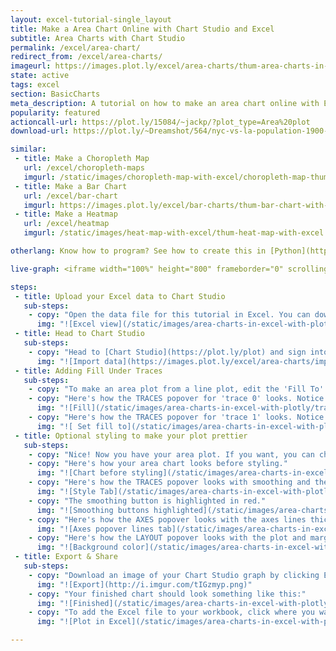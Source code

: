 ```yaml
---
layout: excel-tutorial-single_layout
title: Make a Area Chart Online with Chart Studio and Excel
subtitle: Area Charts with Chart Studio
permalink: /excel/area-chart/
redirect_from: /excel/area-charts/
imageurl: https://images.plot.ly/excel/area-charts/thum-area-charts-in-excel-with-plotly.png
state: active
tags: excel
section: BasicCharts
meta_description: A tutorial on how to make an area chart online with Excel.
popularity: featured
actioncall-url: https://plot.ly/15084/~jackp/?plot_type=Area%20plot
download-url: https://plot.ly/~Dreamshot/564/nyc-vs-la-population-1900-2010.csv

similar:
 - title: Make a Choropleth Map
   url: /excel/choropleth-maps
   imgurl: /static/images/choropleth-map-with-excel/choropleth-map-thumb.png
 - title: Make a Bar Chart
   url: /excel/bar-chart
   imgurl: https://images.plot.ly/excel/bar-charts/thum-bar-chart-with-excel.png
 - title: Make a Heatmap
   url: /excel/heatmap
   imgurl: /static/images/heat-map-with-excel/thum-heat-map-with-excel.png

otherlang: Know how to program? See how to create this in [Python](https://plot.ly/python/filled-area-plots/) or [R](https://plot.ly/r/filled-area-plots/).

live-graph: <iframe width="100%" height="800" frameborder="0" scrolling="no" src="https://plot.ly/~Dreamshot/564/nyc-vs-la-population-1900-2010.embed"></iframe>

steps:
 - title: Upload your Excel data to Chart Studio
   sub-steps:
    - copy: "Open the data file for this tutorial in Excel. You can download the file here in [CSV format](https://plot.ly/~Dreamshot/564/nyc-vs-la-population-1900-2010.csv)"
      img: "![Excel view](/static/images/area-charts-in-excel-with-plotly/excel-data.png)"
 - title: Head to Chart Studio
   sub-steps:
    - copy: "Head to [Chart Studio](https://plot.ly/plot) and sign into your free Chart Studio account. Go to 'Import', click 'Upload a file', then choose your Excel file to upload. Your Excel file will now open in Chart Studio. For more about Chart Studio, see [this tutorial](/add-data-to-the-plotly-grid/)"
      img: "![Import data](https://images.plot.ly/excel/area-charts/import-data-area-chart.png)"
 - title: Adding Fill Under Traces
   sub-steps:
    - copy: "To make an area plot from a line plot, edit the 'Fill To' attribute in the MODE tab of the TRACES popover."
    - copy: "Here's how the TRACES popover for 'trace 0' looks. Notice 'Fill To' has been set to 'Y=0'."
      img: "![Fill](/static/images/area-charts-in-excel-with-plotly/traces-popover-fill-to.png)"
    - copy: "Here's how the TRACES popover for 'trace 1' looks. Notice 'Fill To' has been set to 'Next Y'."
      img: "![ Set fill to](/static/images/area-charts-in-excel-with-plotly/fill-to-next-y.png)"
 - title: Optional styling to make your plot prettier
   sub-steps:
    - copy: "Nice! Now you have your area plot. If you want, you can change the colors and apply smoothing to the lines to get a chart that looks like one at the top of the tutorial."
    - copy: "Here's how your area chart looks before styling."
      img: "![Chart before styling](/static/images/area-charts-in-excel-with-plotly/chart-before-styling.png)"
    - copy: "Here's how the TRACES popover looks with smoothing and the change of colors."
      img: "![Style Tab](/static/images/area-charts-in-excel-with-plotly/style-tab.png)"
    - copy: "The smoothing button is highlighted in red."
      img: "![Smoothing buttons highlighted](/static/images/area-charts-in-excel-with-plotly/smoothing-button-highlighted.png)"
    - copy: "Here's how the AXES popover looks with the axes lines thickened and made white."
      img: "![Axes popover lines tab](/static/images/area-charts-in-excel-with-plotly/axes-lines.png)"
    - copy: "Here's how the LAYOUT popover looks with the plot and margin background color changed to grey."
      img: "![Background color](/static/images/area-charts-in-excel-with-plotly/layout-general.png)"
 - title: Export & Share
   sub-steps:
    - copy: "Download an image of your Chart Studio graph by clicking EXPORT on the toolbar."
      img: "![Export](http://i.imgur.com/tIGzmyp.png)"
    - copy: "Your finished chart should look something like this:"
      img: "![Finished](/static/images/area-charts-in-excel-with-plotly/finished-chart.png)"
    - copy: "To add the Excel file to your workbook, click where you want to insert the picture inside Excel. On the INSERT tab inside Excel, in the ILLUSTRATIONS group, click PICTURE. Locate the Chart Studio graph image that you downloaded and then double-click it. Notice that we also copy-pasted the Chart Studio graph link in a cell for easy access to the interactive Chart Studio version."
      img: "![Plot in Excel](/static/images/area-charts-in-excel-with-plotly/image-in-excel.png)"

---
```

